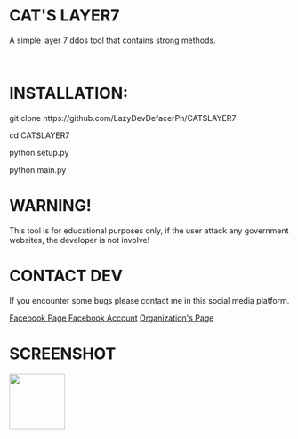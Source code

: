 

<h1>CAT'S LAYER7</h1>
<p>A simple layer 7 ddos tool that contains strong methods.</p>
<br>
<h1>INSTALLATION: </h1>
<p>git clone https://github.com/LazyDevDefacerPh/CATSLAYER7</p>
<p>cd CATSLAYER7</p>
<p>python setup.py</p>
<p>python main.py</p>
<h1>WARNING!</h1>
<p>This tool is for educational purposes only, if the user attack any government websites, the developer is not involve!</p>
<h1>CONTACT DEV</h1>
<p>If you encounter some bugs please contact me in this social media platform.</p>
<a href="https://www.facebook.com/profile.php?id=61554099692087"> Facebook Page </a>
<a href="https://www.facebook.com/profile.php?id=100095071557853"> Facebook Account</a>
<a href="https://www.facebook.com/search/top?q=defacerph"> Organization's Page</a>
<h1>SCREENSHOT</h1>
<img src="https://e.top4top.io/p_2937d0fl01.png" height="100px" width="100px">

